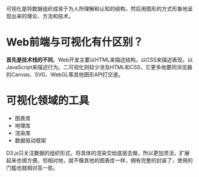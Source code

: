 可视化是将数据组织成易于为人所理解和认知的结构，然后用图形的方式形象地呈现出来的理论、方法和技术。

# Web前端与可视化有什区别？

**首先是技术栈的不同**。Web开发主要以HTML来描述结构，以CSS来描述表现，以JavaScript来描述行为。二可视化则较少涉及HTML和CSS，它更多地要同浏览器的Canvas、SVG、WebGL等其他图形API打交道。

# 可视化领域的工具
* 图表库
* 地理库
* 渲染库
* 数据驱动框架

D3.js只关注数据的组织形式，将具体的渲染交给底层去做，所以更加灵活，扩展起来也很方便。但相对地，就不像其他的图表库一样，拥有完整的封装了，使用的门槛也就相对高一些。




